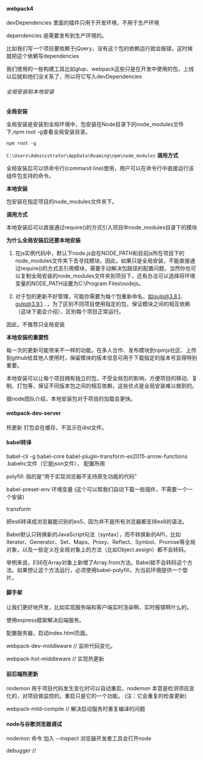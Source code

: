 #### webpack4

devDependencies  里面的插件只用于开发环境，不用于生产环境

dependencies  是需要发布到生产环境的。

比如我们写一个项目要依赖于jQuery，没有这个包的依赖运行就会报错，这时候就把这个依赖写dependencies

我们使用的一些构建工具比如glup、webpack这些只是在开发中使用的包，上线以后就和他们没关系了，所以将它写入devDependencies

###### 全局安装和本地安装

**全局安装**

  全局安装是安装到全局环境中，包安装在Node目录下的node_modules文件下,npm root -g查看全局安装目录。

  `npm root -g`

  `C:\Users\Administrator\AppData\Roaming\npm\node_modules`
**调用方式**

  全局安装后可以供命令行(command line)使用，用户可以在命令行中直接运行该组件包支持的命令。

**本地安装**

  包安装在指定项目的node_modules文件夹下。

**调用方式**

  本地安装后可以直接通过require()的方式引入项目中node_modules目录下的模块

**为什么全局安装后还要本地安装**

  1. 在js实例代码中，默认下node.js会在NODE_PATH和目前js所在项目下的node_modules文件夹下去寻找模块，因此，如果只是全局安装，不能直接通过require()的方式去引用模块，需要手动解决包路径的配置问题，当然你也可以复制全局安装的node_modules文件夹到项目下，还有办法可以选择将环境变量的NODE_PATH设置为C:\Program Files\nodejs。

  2. 对于包的更新不好管理，可能你需要为每个包重新命名，如gulp@3.8.1、gulp@3.9.1...，为了区别不同项目使用指定的包，保证模块之间的相互依赖（这块下面会介绍），区别每个项目正常运行。

  因此，不推荐只全局安装


**本地安装的重要性**

  每一次的更新可能带来不一样的功能，在多人合作、发布模块到npmjs社区、上传到github给其他人使用时，保留模块的版本信息可用于下载指定的版本号显得特别重要。

  本地安装可以让每个项目拥有独立的包，不受全局包的影响，方便项目的移动、复制、打包等，保证不同版本包之间的相互依赖，这些优点是全局安装难以做到的。

  据node团队介绍，本地安装包对于项目的加载会更快。

#### webpack-dev-server

  热更新
  打包会在缓存，不显示在dist文件。

#### babel转译

  babel-cli -g
  babel-core
  babel-plugin-transform-es2015-arrow-functions
  .babelrc文件（它是json文件）， 配置所用

  polyfill: 指的是“用于实现浏览器不支持原生功能的代码”
  
  babel-preset-env  环境变量 (这个可以帮我们自动下载一些插件，不需要一个一个安装)

  transform

  把es6转译成浏览器能识别的es5，因为并不是所有浏览器都支持es6的语法。

  Babel默认只转换新的JavaScript句法（syntax），而不转换新的API，比如Iterator、Generator、Set、Maps、Proxy、Reflect、Symbol、Promise等全局对象，以及一些定义在全局对象上的方法（比如Object.assign）都不会转码。

  举例来说，ES6在Array对象上新增了Array.from方法。Babel就不会转码这个方法。如果想让这个方法运行，必须使用babel-polyfill，为当前环境提供一个垫片。

#### 脚手架

  让我们更好地开发，比如实现服务端和客户端实时渲染啊，实时报错啊什么的。

  使用express框架解决后端服务。

  配置服务器，启动index.html页面。

  webpack-dev-middleware  // 监听代码变化。

  webpack-hot-middleware  // 实现热更新

#### 前后端热更新

  nodemon
  用于项目代码发生变化时可以自动重启，nodemon 本意是检测项目变化的，对项目做监控的。重启只是它的一个功能。
  (注：它会重复的检查更新)

  webpack-mild-compile  // 解决启动服务时重复编译的问题

#### node与谷歌浏览器调试

  nodemon 命令 加入 --inspect
  浏览器开发者工具会打开node

  debugger  // 